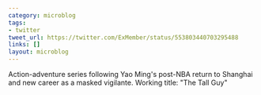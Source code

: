 ```yaml
---
category: microblog
tags:
- twitter
tweet_url: https://twitter.com/ExMember/status/553803440703295488
links: []
layout: microblog
---
```

Action-adventure series following Yao Ming's post-NBA return to Shanghai and new career as a masked vigilante. Working title: "The Tall Guy"
